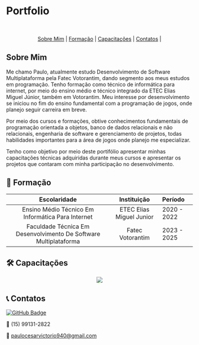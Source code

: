 # Portfolio
<br id="topo">
<p align="center">
    <a href="#sobre">Sobre Mim</a>  |  
    <a href="#formacao">Formação</a>  |
    <a href="#capacitacoes">Capacitações</a>  | 
    <a href="#contatos">Contatos</a>  |
    
</p>

<span id="sobre">

##  Sobre Mim

Me chamo Paulo, atualmente estudo Desenvolvimento de Software Multiplataforma pela Fatec Votorantim, dando segmento aos meus estudos em programação. Tenho formação como técnico de informática para internet, por meio do ensino médio e técnico integrado da ETEC Elias Miguel Júnior, também em Votorantim. Meu interesse por desenvolvimento se iniciou no fim do ensino fundamental com a programação de jogos, onde planejo seguir carreira em breve. 

Por meio dos cursos e formações, obtive conhecimentos fundamentais de programação orientada a objetos, banco de dados relacionais e não relacionais, engenharia de software e gerenciamento de projetos, todas habilidades importantes para a área de jogos onde planejo me especializar. 

Tenho como objetivo por meio deste portifólio apresentar minhas capacitações técnicas adquiridas durante meus cursos e apresentar os projetos que contaram com minha participação no desenvolvimento. 

<span id="formacao">

## :bookmark_tabs: Formação
| Escolaridade | Instituição | Período |
|:--:|:----------:|:----------------|
| Ensino Médio Técnico Em Informática Para Internet  | ETEC Elias Miguel Junior  |   2020 - 2022    |
| Faculdade Técnica Em Desenvolvimento De Software Multiplataforma  | Fatec Votorantim  |   2023 - 2025    |


## 🛠️ Capacitações

<span id="capacitacoes">
<p align="center">
      <a href="https://skillicons.dev">
    <img src="https://skillicons.dev/icons?i=html,css,js,tailwind,nodejs,mongodb,vercel,react,angular,mysql" />
  </a>
</p>
</span>

## 📞 Contatos

<span id="contatos">

 [![GitHub Badge](https://img.shields.io/badge/GitHub-111217?style=flat-square&logo=github&logoColor=white)](https://github.com/paulovictorio)

 📱 (15) 99131-2822

 📧 paulocesarvictorio940@gmail.com
